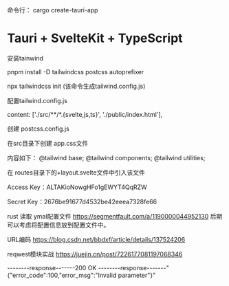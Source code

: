 

命令行： cargo create-tauri-app

# Tauri + SvelteKit + TypeScript


安装tainwind 


pnpm install -D tailwindcss postcss autoprefixer


npx tailwindcss init  (该命令生成tailwind.config.js)


配置tailwind.config.js


content: ['./src/**/*.{svelte,js,ts}', './public/index.html'],


创建 postcss.config.js

在src目录下创建 app.css文件

内容如下：
@tailwind base;
@tailwind components;
@tailwind utilities;

在 routes目录下的+layout.svelte文件中引入该文件


Access Key：ALTAKioNowgHFo1gEWYT4QqRZW

Secret Key：2676be91677d4532be42eeea7328fe66



rust 读取 ymal配置文件 https://segmentfault.com/a/1190000044952130
后期可以考虑将配置信息放到配置文件中。

URL编码
https://blog.csdn.net/bbdxf/article/details/137524206


reqwest模块实战
https://juejin.cn/post/7226177081197068346


--------response-------200 OK
--------response-------"{\"error_code\":100,\"error_msg\":\"Invalid parameter\"}"


